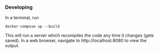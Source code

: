 ### Developing
In a terminal, run
```
docker-compose up --build
```
This will run a server which recompiles the code any time it changes (gets saved). In a web browser, navigate to http://localhost:8080 to view the output.
